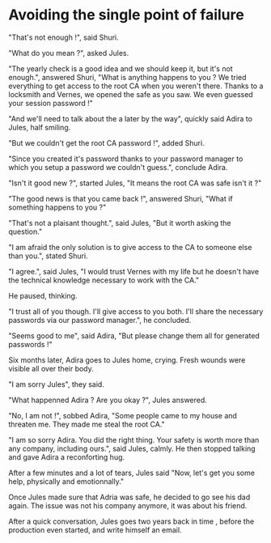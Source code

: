 # Avoiding the single point of failure

"That's not enough !", said Shuri.

"What do you mean ?", asked Jules.

"The yearly check is a good idea and we should keep it, but it's not enough.", answered Shuri, "What is anything happens to you ? We tried everything to get access to the root CA when you weren't there. Thanks to a locksmith and Vernes, we opened the safe as you saw. We even guessed your session password !"

"And we'll need to talk about the a later by the way", quickly said Adira to Jules, half smiling.

"But we couldn't get the root CA password !", added Shuri.

"Since you created it's password thanks to your password manager to which you setup a password we couldn't guess.", conclude Adira.

"Isn't it good new ?", started Jules, "It means the root CA was safe isn't it ?"

"The good news is that you came back !", answered Shuri, "What if something happens to you ?"

"That's not a plaisant thought.", said Jules, "But it worth asking the question."

"I am afraid the only solution is to give access to the CA to someone else than you.", stated Shuri.

"I agree.", said Jules, "I would trust Vernes with my life but he doesn't have the technical knowledge necessary to work with the CA."

He paused, thinking.

"I trust all of you though. I'll give access to you both. I'll share the necessary passwords via our password manager.", he concluded.

"Seems good to me", said Adira, "But please change them all for generated passwords !"

Six months later, Adira goes to Jules home, crying. Fresh wounds were visible all over their body.

"I am sorry Jules", they said.

"What happenned Adira ? Are you okay ?", Jules answered.

"No, I am not !", sobbed Adira, "Some people came to my house and threaten me. They made me steal the root CA."

"I am so sorry Adira. You did the right thing. Your safety is worth more than any company, including  ours.", said Jules, calmly. He then stopped talking and gave Adira a reconforting hug.

After a few minutes and a lot of tears, Jules said "Now, let's get you some help, physically and emotionnally."

Once Jules made sure that Adria was safe, he decided to go see his dad again. The issue was not his company anymore, it was about his friend.

After a quick conversation, Jules goes two years back in time , before the production even started, and write himself an email.
